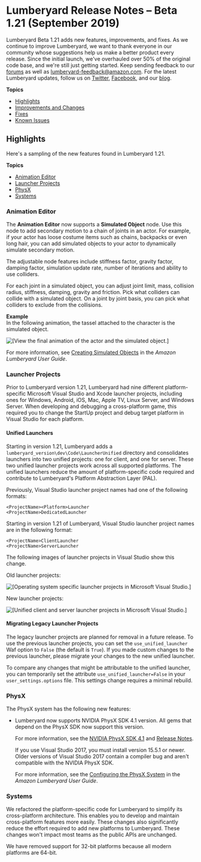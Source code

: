 # Lumberyard Release Notes – Beta 1.21 (September 2019)<a name="lumberyard-v1.21"></a>

Lumberyard Beta 1.21 adds new features, improvements, and fixes. As we continue to improve Lumberyard, we want to thank everyone in our community whose suggestions help us make a better product every release. Since the initial launch, we've overhauled over 50% of the original code base, and we're still just getting started. Keep sending feedback to our [forums](https://gamedev.amazon.com/forums/index.html) as well as lumberyard-feedback@amazon.com. For the latest Lumberyard updates, follow us on [Twitter](https://twitter.com/amznlumberyard), [Facebook](https://www.facebook.com/amazonlumberyard/), and our [blog](https://aws.amazon.com/blogs/gametech/1-21/).

**Topics**
+ [Highlights](#lumberyard-v1.21-highlights)
+ [Improvements and Changes](lumberyard-v1.21-improvements-changes.md)
+ [Fixes](lumberyard-v1.21-fixes.md)
+ [Known Issues](lumberyard-v1.21-known-issues.md)

## Highlights<a name="lumberyard-v1.21-highlights"></a>

Here's a sampling of the new features found in Lumberyard 1.21.

**Topics**
+ [Animation Editor](#lumberyardv1.21-highlights-animation)
+ [Launcher Projects](#lumberyardv1.21-highlights-launcher-projects)
+ [PhysX](#lumberyardv1.21-highlights-physx)
+ [Systems](#systems-highlights-v1.21)

### Animation Editor<a name="lumberyardv1.21-highlights-animation"></a>

The **Animation Editor** now supports a **Simulated Object** node. Use this node to add secondary motion to a chain of joints in an actor. For example, if your actor has loose costume items such as chains, backpacks or even long hair, you can add simulated objects to your actor to dynamically simulate secondary motion. 

The adjustable node features include stiffness factor, gravity factor, damping factor, simulation update rate, number of iterations and ability to use colliders. 

For each joint in a simulated object, you can adjust joint limit, mass, collision radius, stiffness, damping, gravity and friction. Pick what colliders can collide with a simulated object. On a joint by joint basis, you can pick what colliders to exclude from the collisions.

**Example**  
In the following animation, the tassel attached to the character is the simulated object.  

![\[View the final animation of the actor and the simulated object.\]](http://docs.aws.amazon.com/lumberyard/latest/releasenotes/images/simulated-objects-23.gif)

For more information, see [Creating Simulated Objects](https://docs.aws.amazon.com/lumberyard/latest/userguide/animation-editor-creating-simulated-objects.html) in the *Amazon Lumberyard User Guide*.

### Launcher Projects<a name="lumberyardv1.21-highlights-launcher-projects"></a>

Prior to Lumberyard version 1.21, Lumberyard had nine different platform-specific Microsoft Visual Studio and Xcode launcher projects, including ones for Windows, Android, iOS, Mac, Apple TV, Linux Server, and Windows Server. When developing and debugging a cross-platform game, this required you to change the StartUp project and debug target platform in Visual Studio for each platform.

#### Unified Launchers<a name="lumberyardv1.21-highlights-launcher-projects-unified-launchers"></a>

Starting in version 1.21, Lumberyard adds a `lumberyard_version\dev\Code\LauncherUnified` directory and consolidates launchers into two unified projects: one for client, and one for server. These two unified launcher projects work across all supported platforms. The unified launchers reduce the amount of platform-specific code required and contribute to Lumberyard's Platform Abstraction Layer (PAL).

Previously, Visual Studio launcher project names had one of the following formats:

```
<ProjectName><Platform>Launcher
<ProjectName>DedicatedLauncher
```

Starting in version 1.21 of Lumberyard, Visual Studio launcher project names are in the following format:

```
<ProjectName>ClientLauncher
<ProjectName>ServerLauncher
```

The following images of launcher projects in Visual Studio show this change. 

Old launcher projects:

![\[Operating system specific launcher projects in Microsoft Visual Studio.\]](http://docs.aws.amazon.com/lumberyard/latest/releasenotes/images/lumberyardv1.21-highlights-launcher-projects-1.png)

New launcher projects:

![\[Unified client and server launcher projects in Microsoft Visual Studio.\]](http://docs.aws.amazon.com/lumberyard/latest/releasenotes/images/lumberyardv1.21-highlights-launcher-projects-2.png)

#### Migrating Legacy Launcher Projects<a name="lumberyardv1.21-highlights-launcher-projects-migrating-legacy-launcher-projects"></a>

The legacy launcher projects are planned for removal in a future release. To use the previous launcher projects, you can set the `use_unified_launcher` Waf option to `False` (the default is `True`). If you made custom changes to the previous launcher, please migrate your changes to the new unified launcher.

To compare any changes that might be attributable to the unified launcher, you can temporarily set the attribute `use_unified_launcher=False` in your `user_settings.options` file. This settings change requires a minimal rebuild.

### PhysX<a name="lumberyardv1.21-highlights-physx"></a>

The PhysX system has the following new features:
+ Lumberyard now supports NVIDIA PhysX SDK 4.1 version. All gems that depend on the PhysX SDK now support this version.

  For more information, see the [NVIDIA PhysX SDK 4.1](https://github.com/NVIDIAGameWorks/PhysX) and [Release Notes](https://gameworksdocs.nvidia.com/PhysX/4.1/release_notes.html).

  If you use Visual Studio 2017, you must install version 15.5.1 or newer. Older versions of Visual Studio 2017 contain a compiler bug and aren't compatible with the NVIDIA PhysX SDK.

  For more information, see the [Configuring the PhysX System](https://docs.aws.amazon.com/lumberyard/latest/userguide/physx-configuration.html) in the *Amazon Lumberyard User Guide*.

### Systems<a name="systems-highlights-v1.21"></a>

We refactored the platform-specific code for Lumberyard to simplify its cross-platform architecture. This enables you to develop and maintain cross-platform features more easily. These changes also significantly reduce the effort required to add new platforms to Lumberyard. These changes won't impact most teams as the public APIs are unchanged.

We have removed support for 32-bit platforms because all modern platforms are 64-bit.